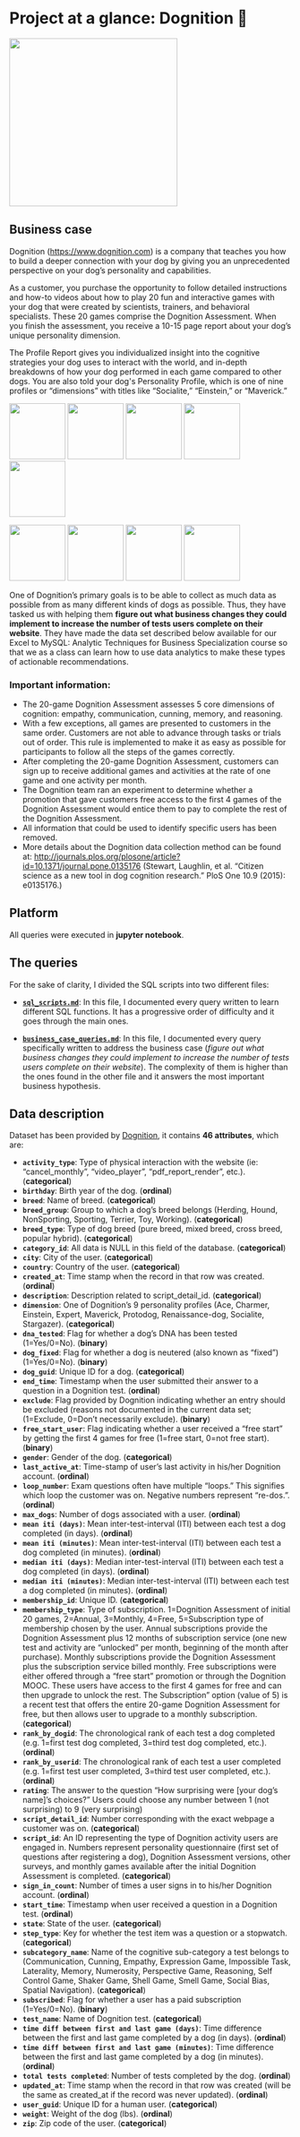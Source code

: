 # Project at a glance: Dognition 🐶

<img src="https://i.imgur.com/wqfrRRS.jpg" width="300">

## Business case

Dognition (https://www.dognition.com) is a company that teaches you how to build a deeper connection with your dog by giving you an unprecedented perspective on your dog’s personality and capabilities.

As a customer, you purchase the opportunity to follow detailed instructions and how-to videos about how to play 20 fun and interactive games with your dog that were created by scientists, trainers, and behavioral specialists. These 20 games comprise the Dognition Assessment. When you finish the assessment, you receive a 10-15 page report about your dog’s unique personality dimension.

The Profile Report gives you individualized insight into the cognitive strategies your dog uses to interact with the world, and in-depth breakdowns of how your dog performed in each game compared to other dogs. You are also told your dog's Personality Profile, which is one of nine profiles or “dimensions” with titles like “Socialite,” “Einstein,” or “Maverick.”

<img src="https://d2kl333iheywy2.cloudfront.net/assets/cat/badges/ace-badge-30fe7e40ce64ca184222d06feda3aef7.png" width="100"> <img src="https://d2kl333iheywy2.cloudfront.net/assets/cat/badges/charmer-badge-d969b9008b8ec9e7bab37635ae508ebd.png" width="100"> <img src="https://d2kl333iheywy2.cloudfront.net/assets/cat/badges/socialite-badge-00fc21966d3ac77f1885a3d9194964b7.png" width="100"> <img src="https://d2kl333iheywy2.cloudfront.net/assets/cat/badges/expert-badge-bb045f374b05c13a3427cd74a6844e56.png" width="100"> <img src="https://d2kl333iheywy2.cloudfront.net/assets/cat/badges/renaissance-dog-badge-a9b0c505fd6bcc0f3cb15fbaa696d85f.png" width="100">

<img src="https://d2kl333iheywy2.cloudfront.net/assets/cat/badges/protodog-badge-f3a41926abebb18d9015c0766e49505a.png" width="100"> <img src="https://d2kl333iheywy2.cloudfront.net/assets/cat/badges/einstein-badge-1493afc11f9d66f4f343ec2f9dc06e00.png" width="100"> <img src="https://d2kl333iheywy2.cloudfront.net/assets/cat/badges/maverick-badge-19d5212404388d137f4baa3bf1727c68.png" width="100"> <img src="https://d2kl333iheywy2.cloudfront.net/assets/cat/badges/stargazer-badge-6e4eb51f2ea0a268c5f884ea53f5f5f3.png" width="100">

One of Dognition’s primary goals is to be able to collect as much data as possible from as many different kinds of dogs as possible. Thus, they have tasked us with helping them **figure out what business changes they could implement to increase the number of tests users complete on their website**. They have made the data set described below available for our Excel to MySQL: Analytic Techniques for Business Specialization course so that we as a class can learn how to use data analytics to make these types of actionable recommendations.

### Important information:

- The 20-game Dognition Assessment assesses 5 core dimensions of cognition: empathy, communication, cunning, memory, and reasoning.
- With a few exceptions, all games are presented to customers in the same order. Customers are not able to advance through tasks or trials out of order. This rule is implemented to make it as easy as possible for participants to follow all the steps of the games correctly.
- After completing the 20-game Dognition Assessment, customers can sign up to receive additional games and activities at the rate of one game and one activity per
month.
- The Dognition team ran an experiment to determine whether a promotion that gave customers free access to the first 4 games of the Dognition Assessment would entice them to pay to complete the rest of the Dognition Assessment.
- All information that could be used to identify specific users has been removed.
- More details about the Dognition data collection method can be found at: http://journals.plos.org/plosone/article?id=10.1371/journal.pone.0135176 (Stewart, Laughlin, et al. “Citizen science as a new tool in dog cognition research.” PloS One 10.9 (2015): e0135176.)

## Platform

All queries were executed in **jupyter notebook**.

## The queries

For the sake of clarity, I divided the SQL scripts into two different files:

- [**`sql_scripts.md`**](https://github.com/gpozzi/sql-projects/blob/main/managing-big-data-with-sql/dognition/sql_scripts.md): In this file, I documented every query written to learn different SQL functions. It has a progressive order of difficulty and it goes through the main ones.

- [**`business_case_queries.md`**](https://github.com/gpozzi/sql-projects/blob/main/managing-big-data-with-sql/dognition/business_case_queries.md): In this file, I documented every query specifically written to address the business case (*figure out what business changes they could implement to increase the number of tests users complete on their website*). The complexity of them is higher than the ones found in the other file and it answers the most important business hypothesis.

## Data description

Dataset has been provided by [Dognition](https://www.dognition.com/), it contains **46 attributes**, which are:

- **`activity_type`**: Type of physical interaction with the website (ie: “cancel_monthly”, “video_player”, “pdf_report_render”, etc.). (**categorical**)
- **`birthday`**: Birth year of the dog. (**ordinal**)
- **`breed`**: Name of breed. (**categorical**)
- **`breed_group`**: Group to which a dog’s breed belongs (Herding, Hound, NonSporting, Sporting, Terrier, Toy, Working). (**categorical**)
- **`breed_type`**: Type of dog breed (pure breed, mixed breed, cross breed, popular hybrid). (**categorical**)
- **`category_id`**: All data is NULL in this field of the database. (**categorical**)
- **`city`**: City of the user. (**categorical**)
- **`country`**: Country of the user. (**categorical**)
- **`created_at`**: Time stamp when the record in that row was created. (**ordinal**)
- **`description`**: Description related to script_detail_id. (**categorical**)
- **`dimension`**: One of Dognition’s 9 personality profiles (Ace, Charmer, Einstein, Expert, Maverick, Protodog, Renaissance-dog, Socialite, Stargazer). (**categorical**)
- **`dna_tested`**: Flag for whether a dog’s DNA has been tested (1=Yes/0=No). (**binary**)
- **`dog_fixed`**: Flag for whether a dog is neutered (also known as “fixed”) (1=Yes/0=No). (**binary**)
- **`dog_guid`**: Unique ID for a dog. (**categorical**)
- **`end_time`**: Timestamp when the user submitted their answer to a question in a Dognition test. (**ordinal**)
- **`exclude`**: Flag provided by Dognition indicating whether an entry should be excluded (reasons not documented in the current data set; (1=Exclude, 0=Don’t necessarily exclude). (**binary**)
- **`free_start_user`**: Flag indicating whether a user received a “free start” by getting the first 4 games for free (1=free start, 0=not free start). (**binary**)
- **`gender`**: Gender of the dog. (**categorical**)
- **`last_active_at`**: Time-stamp of user’s last activity in his/her Dognition account. (**ordinal**)
- **`loop_number`**: Exam questions often have multiple “loops.” This signifies which loop the customer was on. Negative numbers represent “re-dos.”. (**ordinal**)
- **`max_dogs`**: Number of dogs associated with a user. (**ordinal**)
- **`mean iti (days)`**: Mean inter-test-interval (ITI) between each test a dog completed (in days). (**ordinal**)
- **`mean iti (minutes)`**: Mean inter-test-interval (ITI) between each test a dog completed (in minutes). (**ordinal**)
- **`median iti (days)`**: Median inter-test-interval (ITI) between each test a dog completed (in days). (**ordinal**)
- **`median iti (minutes)`**: Median inter-test-interval (ITI) between each test a dog completed (in minutes). (**ordinal**)
- **`membership_id`**: Unique ID. (**categorical**)
- **`membership_type`**: Type of subscription. 1=Dognition Assessment of initial 20 games, 2=Annual, 3=Monthly, 4=Free, 5=Subscription type of membership chosen by the user. Annual subscriptions provide the Dognition Assessment plus 12 months of subscription service (one new test and activity are “unlocked” per month, beginning of the month after purchase). Monthly subscriptions provide the Dognition Assessment plus the subscription service billed monthly. Free subscriptions were either offered through a “free start” promotion or through the Dognition MOOC. These users have access to the first 4 games for free and can then upgrade to unlock the rest. The Subscription” option (value of 5) is a recent test that offers the entire 20-game Dognition Assessment for free, but then allows user to upgrade to a monthly subscription. (**categorical**)
- **`rank_by_dogid`**: The chronological rank of each test a dog completed (e.g. 1=first test dog completed, 3=third test dog completed, etc.). (**ordinal**)
- **`rank_by_userid`**: The chronological rank of each test a user completed (e.g. 1=first test user completed, 3=third test user completed, etc.). (**ordinal**)
- **`rating`**: The answer to the question “How surprising were [your dog’s name]’s choices?” Users could choose any number between 1 (not surprising) to 9 (very surprising)
- **`script_detail_id`**: Number corresponding with the exact webpage a customer was on. (**categorical**)
- **`script_id`**: An ID representing the type of Dognition activity users are engaged in. Numbers represent personality questionnaire (first set of questions after registering a dog), Dognition Assessment versions, other surveys, and monthly games available after the initial Dognition Assessment is completed. (**categorical**)
- **`sign_in_count`**: Number of times a user signs in to his/her Dognition account. (**ordinal**)
- **`start_time`**: Timestamp when user received a question in a Dognition test. (**ordinal**)
- **`state`**: State of the user. (**categorical**)
- **`step_type`**: Key for whether the test item was a question or a stopwatch. (**categorical**)
- **`subcategory_name`**: Name of the cognitive sub-category a test belongs to (Communication, Cunning, Empathy, Expression Game, Impossible Task, Laterality, Memory, Numerosity, Perspective Game, Reasoning, Self Control Game, Shaker Game, Shell Game, Smell Game, Social Bias, Spatial Navigation). (**categorical**)
- **`subscribed`**: Flag for whether a user has a paid subscription (1=Yes/0=No). (**binary**)
- **`test_name`**: Name of Dognition test. (**categorical**)
- **`time diff between first and last game (days)`**: Time difference between the first and last game completed by a dog (in days). (**ordinal**)
- **`time diff between first and last game (minutes)`**: Time difference between the first and last game completed by a dog (in minutes). (**ordinal**)
- **`total tests completed`**: Number of tests completed by the dog. (**ordinal**)
- **`updated_at`**: Time stamp when the record in that row was created (will be the same as created_at if the record was never updated). (**ordinal**)
- **`user_guid`**: Unique ID for a human user. (**categorical**)
- **`weight`**: Weight of the dog (lbs). (**ordinal**)
- **`zip`**: Zip code of the user. (**categorical**)
